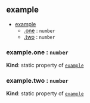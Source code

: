<a name="module_example"></a>

## example

* [example](#module_example)
    * [.one](#module_example.one) : <code>number</code>
    * [.two](#module_example.two) : <code>number</code>

<a name="module_example.one"></a>

### example.one : <code>number</code>
**Kind**: static property of [<code>example</code>](#module_example)  
<a name="module_example.two"></a>

### example.two : <code>number</code>
**Kind**: static property of [<code>example</code>](#module_example)  
